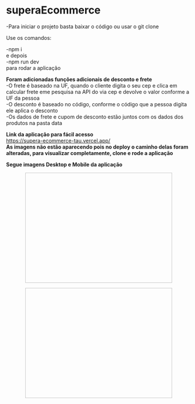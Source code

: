 # superaEcommerce

-Para iniciar o projeto basta baixar o código ou usar o git clone

Use os comandos: 

-npm i <br>
e depois <br> 
-npm run dev <br>
para rodar a aplicação

**Foram adicionadas funções adicionais de desconto e frete** <br>
-O frete é baseado na UF, quando o cliente digita o seu cep e clica em calcular frete eme pesquisa na API do via cep e devolve o valor conforme a UF da pessoa <br>
-O desconto é baseado no código, conforme o código que a pessoa digita ele aplica o desconto <br>
-Os dados de frete e cupom de desconto estão juntos com os dados dos produtos na pasta data

**Link da aplicação para fácil acesso** <br>
https://supera-ecommerce-tau.vercel.app/ <br>
**As imagens não estão aparecendo pois no deploy o caminho delas foram alteradas, para visualizar completamente, clone e rode a aplicação**

**Segue imagens Desktop e Mobile da aplicação**
<p align="center">
  <img width="400" height="300" src"public/HomeDesktop.png">
</p>

<p align="center">
  <img width="400" height="300" src"public/HomeMobile.png">
</p>
